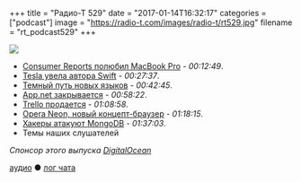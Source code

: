 +++
title = "Радио-Т 529"
date = "2017-01-14T16:32:17"
categories = ["podcast"]
image = "https://radio-t.com/images/radio-t/rt529.jpg"
filename = "rt_podcast529"
+++

![](https://radio-t.com/images/radio-t/rt529.jpg)

- [Consumer Reports полюбил MacBook Pro](http://thenextweb.com/apple/2017/01/13/consumer-reports-shifted-stance-macbook-pro-software-fix/) - *00:12:49*.
- [Tesla увела автора Swift](https://techcrunch.com/2017/01/10/tesla-hires-apples-creator-of-swift-as-new-vp-of-autopilot-software/) - *00:27:37*.
- [Темный путь новых языков](http://blog.cleancoder.com/uncle-bob/2017/01/11/TheDarkPath.html) - *00:42:45*.
- [App.net закрывается](http://venturebeat.com/2017/01/12/app-net-shutting-down-twitter-like-social-platform-on-march-14-open-sources-code/) - *00:58:22*.
- [Trello продается](http://blog.trello.com/trello-atlassian) - *01:08:58*.
- [Opera Neon, новый концепт-браузер](http://www.opera.com/blogs/russia/2017/01/poznakomtes-s-opera-neon-nashim-novym-koncept-brauzerom/) - *01:18:15*.
- [Хакеры атакуют MongoDB](https://habrahabr.ru/company/pt/blog/319186/) - *01:37:03*.
- Темы наших слушателей

_Спонсор этого выпуска [DigitalOcean](https://www.digitalocean.com)_

[аудио](http://cdn.radio-t.com/rt_podcast529.mp3) ● [лог чата](http://chat.radio-t.com/logs/radio-t-529.html)
<audio src="http://cdn.radio-t.com/rt_podcast529.mp3" preload="none"></audio>
